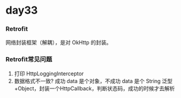 # day33

### Retrofit

网络封装框架（解耦），是对 OkHttp 的封装。

### Retrofit常见问题

1. 打印
    HttpLoggingInterceptor
2. 数据格式不一致? 成功 data 是个对象，不成功 data 是个 String
    泛型+Object，封装一个HttpCallback，判断状态码，成功的时候才去解析